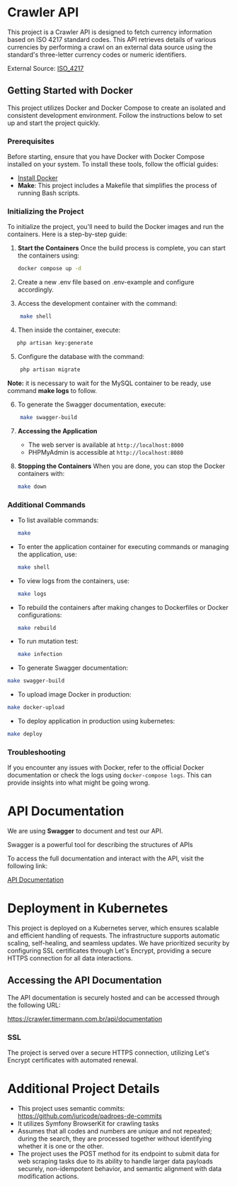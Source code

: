 # Crawler API

This project is a Crawler API is designed to fetch currency information based on ISO 4217 standard codes. This API
retrieves details
of various currencies by performing a crawl on an external data source using the standard's three-letter currency codes
or numeric identifiers.

External Source: [ISO_4217](https://pt.wikipedia.org/wiki/ISO_4217)

## Getting Started with Docker

This project utilizes Docker and Docker Compose to create an isolated and consistent development environment. Follow the
instructions below to set up and start the project quickly.

### Prerequisites

Before starting, ensure that you have Docker with Docker Compose installed on your system. To install these tools,
follow the official guides:

- [Install Docker](https://docs.docker.com/engine/install/)
- **Make**: This project includes a Makefile that simplifies the process of running Bash scripts.

### Initializing the Project

To initialize the project, you'll need to build the Docker images and run the containers. Here is a step-by-step guide:

1. **Start the Containers**
   Once the build process is complete, you can start the containers using:
   ```bash
   docker compose up -d
   ```

2. Create a new .env file based on .env-example and configure accordingly.

3. Access the development container with the command:

```bash
    make shell
```

4. Then inside the container, execute:

 ```bash
    php artisan key:generate
```   

5. Configure the database with the command:

```bash
    php artisan migrate
```
**Note:** it is necessary to wait for the MySQL container to be ready, use command **make logs** to follow.

6. To generate the Swagger documentation, execute:

```bash
    make swagger-build
```

7. **Accessing the Application**
    - The web server is available at `http://localhost:8000`
    - PHPMyAdmin is accessible at `http://localhost:8080`

8. **Stopping the Containers**
   When you are done, you can stop the Docker containers with:
   ```bash
   make down   
   ```

### Additional Commands

- To list available commands:
  ```bash
  make
  ```

- To enter the application container for executing commands or managing the application, use:
  ```bash
  make shell
  ```
- To view logs from the containers, use:
  ```bash
  make logs  
  ```
- To rebuild the containers after making changes to Dockerfiles or Docker configurations:
  ```bash
  make rebuild  
  ```

- To run mutation test:
  ```bash
  make infection
  ```

* To generate Swagger documentation:

```bash
make swagger-build
```

* To upload image Docker in production:

```bash
make docker-upload
```

* To deploy application in production using kubernetes:

```bash
make deploy
```

### Troubleshooting

If you encounter any issues with Docker, refer to the official Docker documentation or check the logs
using `docker-compose logs`. This can provide insights into what might be going wrong.

# API Documentation

We are using **Swagger** to document and test our API.

Swagger is a powerful tool for describing the structures of APIs

To access the full documentation and interact with the API, visit the following link:

[API Documentation](http://localhost:8000/api/documentation)

# Deployment in Kubernetes

This project is deployed on a Kubernetes server, which ensures scalable and efficient handling of requests. The
infrastructure supports automatic scaling, self-healing, and seamless updates. We have prioritized security by
configuring SSL certificates through Let's Encrypt, providing a secure HTTPS connection for all data interactions.

## Accessing the API Documentation

The API documentation is securely hosted and can be accessed through the following URL:

https://crawler.timermann.com.br/api/documentation

### SSL

The project is served over a secure HTTPS connection, utilizing Let's Encrypt certificates with automated renewal.

# Additional Project Details

* This project uses semantic commits: https://github.com/iuricode/padroes-de-commits
* It utilizes Symfony BrowserKit for crawling tasks
* Assumes that all codes and numbers are unique and not repeated; during the search, they are processed together without
  identifying whether it is one or the other.
* The project uses the POST method for its endpoint to submit data for web scraping tasks due to its ability to handle
  larger data payloads securely, non-idempotent behavior, and semantic alignment with data modification actions.



